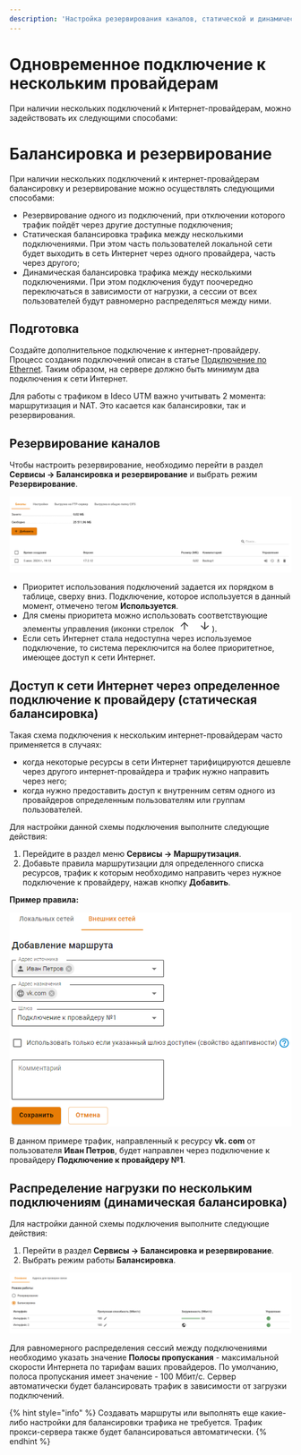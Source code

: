 ```yaml
---
description: 'Настройка резервирования каналов, статической и динамической балансировки.'
---
```


# Одновременное подключение к нескольким провайдерам

При наличии нескольких подключений к Интернет-провайдерам, можно задействовать их следующими способами:

# Балансировка и резервирование

При наличии нескольких подключений к интернет-провайдерам балансировку и резервирование можно осуществлять следующими способами:
 
* Резервирование одного из подключений, при отключении которого трафик пойдёт через другие доступные подключения;
* Статическая балансировка трафика между несколькими подключениями. При этом часть пользователей локальной сети будет выходить в сеть Интернет через одного провайдера, часть через другого;
* Динамическая балансировка трафика между несколькими подключениями. При этом подключения будут поочередно переключаться в зависимости от нагрузки, а сессии от всех пользователей будут равномерно распределяться между ними.

## Подготовка

Создайте дополнительное подключение к интернет-провайдеру. Процесс создания подключений описан в статье [Подключение по Ethernet](ethernet-connection.md). Таким образом, на сервере должно быть минимум два подключения к сети Интернет.

Для работы с трафиком в Ideco UTM важно учитывать 2 момента: маршрутизация и NAT. Это касается как балансировки, так и резервирования.

## Резервирование каналов

Чтобы настроить резервирование, необходимо перейти в раздел **Сервисы -&gt; Балансировка и резервирование** и выбрать режим **Резервирование**.

![](/.gitbook/assets/backup1.png)

* Приоритет использования подключений задается их порядком в таблице, сверху вниз. Подключение, которое используется в данный момент, отмечено тегом **Используется**.
* Для смены приоритета можно использовать соответствующие элементы управления \(иконки стрелок ![up-down.png](/.gitbook/assets/up-down.png)\).
* Если сеть Интернет стала недоступна через используемое подключение, то система переключится на более приоритетное, имеющее доступ к сети Интернет.

## Доступ к сети Интернет через определенное подключение к провайдеру \(статическая балансировка\)

Такая схема подключения к нескольким интернет-провайдерам часто применяется в случаях:

* когда некоторые ресурсы в сети Интернет тарифицируются дешевле через другого интернет-провайдера и трафик нужно направить через него;
* когда нужно предоставить доступ к внутренним сетям одного из провайдеров определенным пользователям или группам пользователей.

Для настройки данной схемы подключения выполните следующие действия:

1. Перейдите в раздел меню **Сервисы -&gt; Маршрутизация**. 
2. Добавьте правила маршрутизации для определенного списка ресурсов, трафик к которым необходимо направить через нужное подключение к провайдеру, нажав кнопку **Добавить**.

**Пример правила:**

![](/.gitbook/assets/rule.png)

В данном примере трафик, направленный к ресурсу **vk. com** от пользователя **Иван Петров**, будет направлен через подключение к провайдеру **Подключение к провайдеру №1**.

## Распределение нагрузки по нескольким подключениям \(динамическая балансировка\)

Для настройки данной схемы подключения выполните следующие действия:

1. Перейти в раздел **Сервисы -&gt; Балансировка и резервирование**. 
2. Выбрать режим работы **Балансировка**.

![](/.gitbook/assets/balancing1.png)

Для равномерного распределения сессий между подключениями необходимо указать значение **Полосы пропускания** - максимальной скорости Интернета по тарифам ваших провайдеров. По умолчанию, полоса пропускания имеет значение - 100 Мбит/с. Сервер автоматически будет балансировать трафик в зависимости от загрузки подключений.

{% hint style="info" %}
Создавать маршруты или выполнять еще какие-либо настройки для балансировки трафика не требуется. Трафик прокси-сервера также будет балансироваться автоматически.
{% endhint %}

